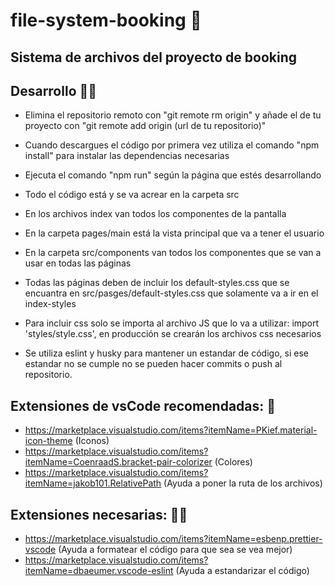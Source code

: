 # file-system-booking 🏨

## Sistema de archivos del proyecto de booking

## Desarrollo 👩‍💻

- Elimina el repositorio remoto con "git remote rm origin" y añade el de tu proyecto con "git remote add origin (url de tu repositorio)"

- Cuando descargues el código por primera vez utiliza el comando "npm install" para instalar las dependencias necesarias

- Ejecuta el comando "npm run" según la página que estés desarrollando

- Todo el código está y se va acrear en la carpeta src

- En los archivos index van todos los componentes de la pantalla

- En la carpeta pages/main está la vista principal que va a tener el usuario

- En la carpeta src/components van todos los componentes que se van a usar en todas las páginas

- Todas las páginas deben de incluir los default-styles.css que se encuantra en src/pasges/default-styles.css que solamente va a ir en el index-styles

- Para incluir css solo se importa al archivo JS que lo va a utilizar: import 'styles/style.css', en producción se crearán los archivos css necesarios

- Se utiliza eslint y husky para mantener un estandar de código, si ese estandar no se cumple no se pueden hacer commits o push al repositorio.

## Extensiones de vsCode recomendadas: 👾

- https://marketplace.visualstudio.com/items?itemName=PKief.material-icon-theme (Iconos)
- https://marketplace.visualstudio.com/items?itemName=CoenraadS.bracket-pair-colorizer (Colores)
- https://marketplace.visualstudio.com/items?itemName=jakob101.RelativePath (Ayuda a poner la ruta de los archivos)

## Extensiones necesarias: 👷‍♂️

- https://marketplace.visualstudio.com/items?itemName=esbenp.prettier-vscode (Ayuda a formatear el código para que sea se vea mejor)
- https://marketplace.visualstudio.com/items?itemName=dbaeumer.vscode-eslint (Ayuda a estandarizar el código)
